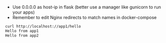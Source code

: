 - Use 0.0.0.0 as host-ip in flask (better use a manager like gunicorn to run your apps)
- Remember to edit Nginx redirects to match names in docker-compose

```bash
curl http://localhost://app1/hello 
Hello from app1                                                                                                            curl curl http://localhost://app2/hello  
Hello from app2                                                                                                               
```
